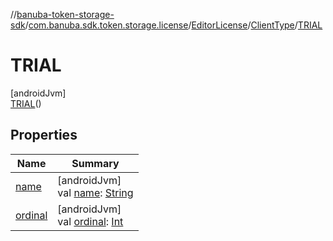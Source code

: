 //[banuba-token-storage-sdk](../../../../../index.md)/[com.banuba.sdk.token.storage.license](../../../index.md)/[EditorLicense](../../index.md)/[ClientType](../index.md)/[TRIAL](index.md)

# TRIAL

[androidJvm]\
[TRIAL](index.md)()

## Properties

| Name | Summary |
|---|---|
| [name](index.md#-372974862%2FProperties%2F248083999) | [androidJvm]<br>val [name](index.md#-372974862%2FProperties%2F248083999): [String](https://kotlinlang.org/api/latest/jvm/stdlib/kotlin/-string/index.html) |
| [ordinal](index.md#-739389684%2FProperties%2F248083999) | [androidJvm]<br>val [ordinal](index.md#-739389684%2FProperties%2F248083999): [Int](https://kotlinlang.org/api/latest/jvm/stdlib/kotlin/-int/index.html) |
